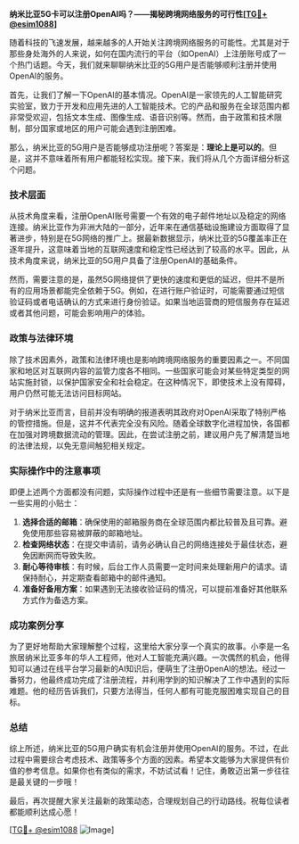**纳米比亚5G卡可以注册OpenAI吗？——揭秘跨境网络服务的可行性[[TG💪+ @esim1088](https://t.me/s/esim1088)]**

随着科技的飞速发展，越来越多的人开始关注跨境网络服务的可能性。尤其是对于那些身处海外的人来说，如何在国内流行的平台（如OpenAI）上注册账号成了一个热门话题。今天，我们就来聊聊纳米比亚的5G用户是否能够顺利注册并使用OpenAI的服务。

首先，让我们了解一下OpenAI的基本情况。OpenAI是一家领先的人工智能研究实验室，致力于开发和应用先进的人工智能技术。它的产品和服务在全球范围内都非常受欢迎，包括文本生成、图像生成、语音识别等。然而，由于政策和技术限制，部分国家或地区的用户可能会遇到注册困难。

那么，纳米比亚的5G用户是否能够成功注册呢？答案是：**理论上是可以的**。但是，这并不意味着所有用户都能轻松实现。接下来，我们将从几个方面详细分析这个问题。

### 技术层面

从技术角度来看，注册OpenAI账号需要一个有效的电子邮件地址以及稳定的网络连接。纳米比亚作为非洲大陆的一部分，近年来在通信基础设施建设方面取得了显著进步，特别是在5G网络的推广上。据最新数据显示，纳米比亚的5G覆盖率正在逐年提升，这意味着当地的互联网速度和稳定性已经达到了较高的水平。因此，从技术角度来说，纳米比亚的5G用户具备了注册OpenAI的基础条件。

然而，需要注意的是，虽然5G网络提供了更快的速度和更低的延迟，但并不是所有的应用场景都能完全依赖于5G。例如，在进行账户验证时，可能需要通过短信验证码或者电话确认的方式来进行身份验证。如果当地运营商的短信服务存在延迟或者其他问题，可能会影响用户的体验。

### 政策与法律环境

除了技术因素外，政策和法律环境也是影响跨境网络服务的重要因素之一。不同国家和地区对互联网内容的监管力度各不相同。一些国家可能会对某些特定类型的网站实施封锁，以保护国家安全和社会稳定。在这种情况下，即使技术上没有障碍，用户仍然可能无法访问目标网站。

对于纳米比亚而言，目前并没有明确的报道表明其政府对OpenAI采取了特别严格的管控措施。但是，这并不代表完全没有风险。随着全球数字化进程加快，各国都在加强对跨境数据流动的管理。因此，在尝试注册之前，建议用户先了解清楚当地的法律法规，以免无意间触犯相关规定。

### 实际操作中的注意事项

即便上述两个方面都没有问题，实际操作过程中还是有一些细节需要注意。以下是一些实用的小贴士：

1. **选择合适的邮箱**：确保使用的邮箱服务商在全球范围内都比较普及且可靠。避免使用那些容易被屏蔽的邮箱地址。
2. **检查网络状态**：在提交申请前，请务必确认自己的网络连接处于最佳状态，避免因断网而导致失败。
3. **耐心等待审核**：有时候，后台工作人员需要一定时间来处理新用户的请求。请保持耐心，并定期查看邮箱中的邮件通知。
4. **准备好备用方案**：如果遇到无法接收验证码的情况，可以提前准备好其他联系方式作为备选方案。

### 成功案例分享

为了更好地帮助大家理解整个过程，这里给大家分享一个真实的故事。小李是一名旅居纳米比亚多年的华人工程师，他对人工智能充满兴趣。一次偶然的机会，他得知可以通过在线平台学习最新的AI知识后，便萌生了注册OpenAI的想法。经过一番努力，他最终成功完成了注册流程，并利用学到的知识解决了工作中遇到的实际难题。他的经历告诉我们，只要方法得当，任何人都有可能克服困难实现自己的目标。

### 总结

综上所述，纳米比亚的5G用户确实有机会注册并使用OpenAI的服务。不过，在此过程中需要综合考虑技术、政策等多个方面的因素。希望本文能够为大家提供有价值的参考信息。如果你也有类似的需求，不妨试试看！记住，勇敢迈出第一步往往是最关键的一步哦！

最后，再次提醒大家关注最新的政策动态，合理规划自己的行动路线。祝每位读者都能顺利达成心愿！

[[TG💪+ @esim1088](https://t.me/s/esim1088) ![Image](https://i.postimg.cc/4NQfJmqS/Snipaste-2025-05-13-00-14-12.png)]